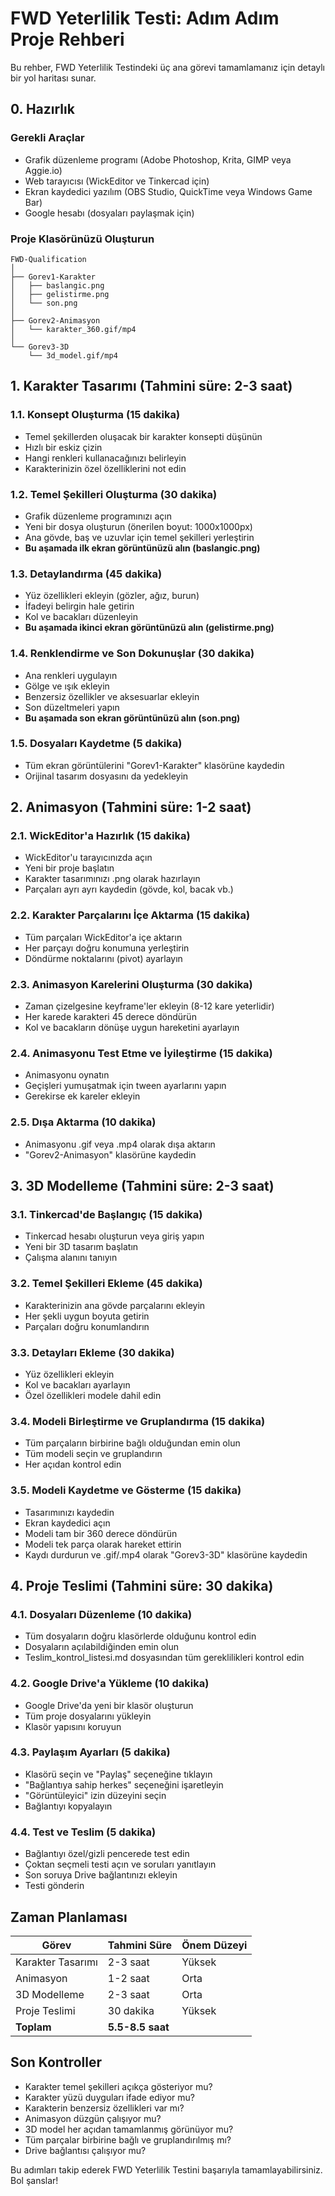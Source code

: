 # FWD Yeterlilik Testi: Adım Adım Proje Rehberi

Bu rehber, FWD Yeterlilik Testindeki üç ana görevi tamamlamanız için detaylı bir yol haritası sunar.

## 0. Hazırlık

### Gerekli Araçlar
- Grafik düzenleme programı (Adobe Photoshop, Krita, GIMP veya Aggie.io)
- Web tarayıcısı (WickEditor ve Tinkercad için)
- Ekran kaydedici yazılım (OBS Studio, QuickTime veya Windows Game Bar)
- Google hesabı (dosyaları paylaşmak için)

### Proje Klasörünüzü Oluşturun
```
FWD-Qualification
│
├── Gorev1-Karakter
│   ├── baslangic.png
│   ├── gelistirme.png
│   └── son.png
│
├── Gorev2-Animasyon
│   └── karakter_360.gif/mp4
│
└── Gorev3-3D
    └── 3d_model.gif/mp4
```

## 1. Karakter Tasarımı (Tahmini süre: 2-3 saat)

### 1.1. Konsept Oluşturma (15 dakika)
- Temel şekillerden oluşacak bir karakter konsepti düşünün
- Hızlı bir eskiz çizin
- Hangi renkleri kullanacağınızı belirleyin
- Karakterinizin özel özelliklerini not edin

### 1.2. Temel Şekilleri Oluşturma (30 dakika)
- Grafik düzenleme programınızı açın
- Yeni bir dosya oluşturun (önerilen boyut: 1000x1000px)
- Ana gövde, baş ve uzuvlar için temel şekilleri yerleştirin
- **Bu aşamada ilk ekran görüntünüzü alın (baslangic.png)**

### 1.3. Detaylandırma (45 dakika)
- Yüz özellikleri ekleyin (gözler, ağız, burun)
- İfadeyi belirgin hale getirin
- Kol ve bacakları düzenleyin
- **Bu aşamada ikinci ekran görüntünüzü alın (gelistirme.png)**

### 1.4. Renklendirme ve Son Dokunuşlar (30 dakika)
- Ana renkleri uygulayın
- Gölge ve ışık ekleyin
- Benzersiz özellikler ve aksesuarlar ekleyin
- Son düzeltmeleri yapın
- **Bu aşamada son ekran görüntünüzü alın (son.png)**

### 1.5. Dosyaları Kaydetme (5 dakika)
- Tüm ekran görüntülerini "Gorev1-Karakter" klasörüne kaydedin
- Orijinal tasarım dosyasını da yedekleyin

## 2. Animasyon (Tahmini süre: 1-2 saat)

### 2.1. WickEditor'a Hazırlık (15 dakika)
- WickEditor'u tarayıcınızda açın
- Yeni bir proje başlatın
- Karakter tasarımınızı .png olarak hazırlayın
- Parçaları ayrı ayrı kaydedin (gövde, kol, bacak vb.)

### 2.2. Karakter Parçalarını İçe Aktarma (15 dakika)
- Tüm parçaları WickEditor'a içe aktarın
- Her parçayı doğru konumuna yerleştirin
- Döndürme noktalarını (pivot) ayarlayın

### 2.3. Animasyon Karelerini Oluşturma (30 dakika)
- Zaman çizelgesine keyframe'ler ekleyin (8-12 kare yeterlidir)
- Her karede karakteri 45 derece döndürün
- Kol ve bacakların dönüşe uygun hareketini ayarlayın

### 2.4. Animasyonu Test Etme ve İyileştirme (15 dakika)
- Animasyonu oynatın
- Geçişleri yumuşatmak için tween ayarlarını yapın
- Gerekirse ek kareler ekleyin

### 2.5. Dışa Aktarma (10 dakika)
- Animasyonu .gif veya .mp4 olarak dışa aktarın
- "Gorev2-Animasyon" klasörüne kaydedin

## 3. 3D Modelleme (Tahmini süre: 2-3 saat)

### 3.1. Tinkercad'de Başlangıç (15 dakika)
- Tinkercad hesabı oluşturun veya giriş yapın
- Yeni bir 3D tasarım başlatın
- Çalışma alanını tanıyın

### 3.2. Temel Şekilleri Ekleme (45 dakika)
- Karakterinizin ana gövde parçalarını ekleyin
- Her şekli uygun boyuta getirin
- Parçaları doğru konumlandırın

### 3.3. Detayları Ekleme (30 dakika)
- Yüz özellikleri ekleyin
- Kol ve bacakları ayarlayın
- Özel özellikleri modele dahil edin

### 3.4. Modeli Birleştirme ve Gruplandırma (15 dakika)
- Tüm parçaların birbirine bağlı olduğundan emin olun
- Tüm modeli seçin ve gruplandırın
- Her açıdan kontrol edin

### 3.5. Modeli Kaydetme ve Gösterme (15 dakika)
- Tasarımınızı kaydedin
- Ekran kaydedici açın
- Modeli tam bir 360 derece döndürün
- Modeli tek parça olarak hareket ettirin
- Kaydı durdurun ve .gif/.mp4 olarak "Gorev3-3D" klasörüne kaydedin

## 4. Proje Teslimi (Tahmini süre: 30 dakika)

### 4.1. Dosyaları Düzenleme (10 dakika)
- Tüm dosyaların doğru klasörlerde olduğunu kontrol edin
- Dosyaların açılabildiğinden emin olun
- Teslim_kontrol_listesi.md dosyasından tüm gereklilikleri kontrol edin

### 4.2. Google Drive'a Yükleme (10 dakika)
- Google Drive'da yeni bir klasör oluşturun
- Tüm proje dosyalarını yükleyin
- Klasör yapısını koruyun

### 4.3. Paylaşım Ayarları (5 dakika)
- Klasörü seçin ve "Paylaş" seçeneğine tıklayın
- "Bağlantıya sahip herkes" seçeneğini işaretleyin
- "Görüntüleyici" izin düzeyini seçin
- Bağlantıyı kopyalayın

### 4.4. Test ve Teslim (5 dakika)
- Bağlantıyı özel/gizli pencerede test edin
- Çoktan seçmeli testi açın ve soruları yanıtlayın
- Son soruya Drive bağlantınızı ekleyin
- Testi gönderin

## Zaman Planlaması

| Görev | Tahmini Süre | Önem Düzeyi |
|-------|--------------|-------------|
| Karakter Tasarımı | 2-3 saat | Yüksek |
| Animasyon | 1-2 saat | Orta |
| 3D Modelleme | 2-3 saat | Orta |
| Proje Teslimi | 30 dakika | Yüksek |
| **Toplam** | **5.5-8.5 saat** | |

## Son Kontroller

- Karakter temel şekilleri açıkça gösteriyor mu?
- Karakter yüzü duyguları ifade ediyor mu?
- Karakterin benzersiz özellikleri var mı?
- Animasyon düzgün çalışıyor mu?
- 3D model her açıdan tamamlanmış görünüyor mu?
- Tüm parçalar birbirine bağlı ve gruplandırılmış mı?
- Drive bağlantısı çalışıyor mu?

Bu adımları takip ederek FWD Yeterlilik Testini başarıyla tamamlayabilirsiniz. Bol şanslar!
